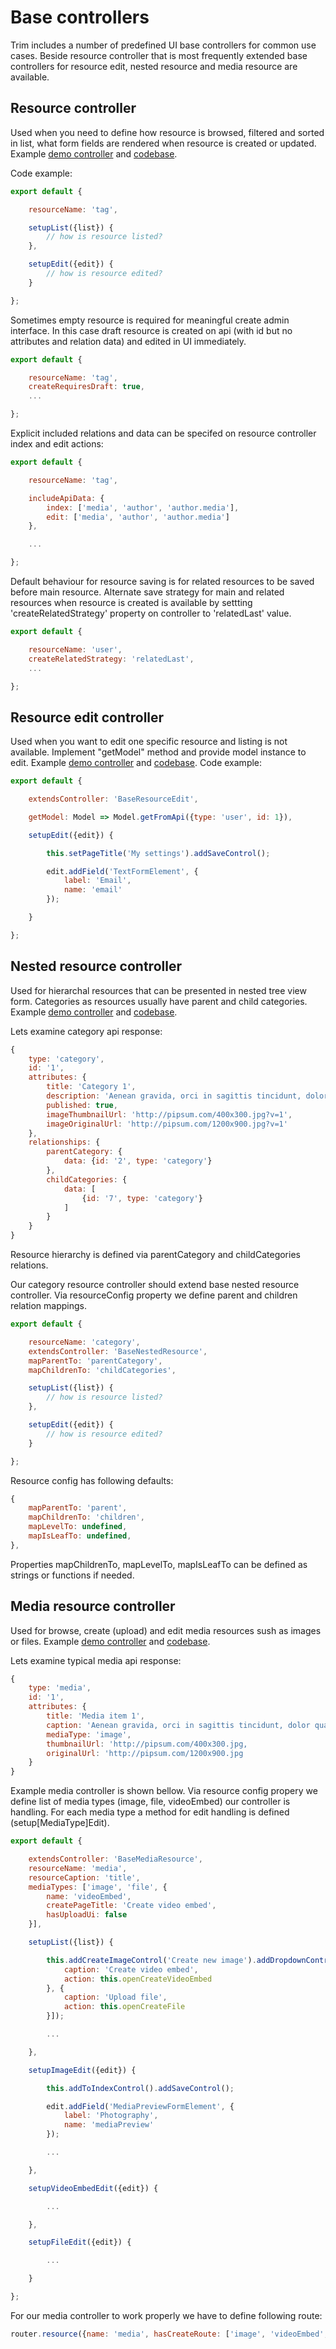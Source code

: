 # Base controllers
Trim includes a number of predefined UI base controllers for common use cases.
Beside resource controller that is most frequently extended base controllers for resource edit, nested resource and media resource are available.

## Resource controller
Used when you need to define how resource is browsed, filtered and sorted in list, what form fields are rendered when resource is created or updated.
Example [demo controller](https://trikoder.github.io/trim/demo/index.html#page) and [codebase](https://github.com/trikoder/trim/tree/master/demo/controllers/page.js).

Code example:
```js
export default {

    resourceName: 'tag',

    setupList({list}) {
        // how is resource listed?
    },

    setupEdit({edit}) {
        // how is resource edited?
    }

};
```

Sometimes empty resource is required for meaningful create admin interface.
In this case draft resource is created on api (with id but no attributes and relation data) and edited in UI immediately.

```js
export default {

    resourceName: 'tag',
    createRequiresDraft: true,
    ...

};
```

Explicit included relations and data can be specifed on resource controller index and edit actions:

```js
export default {

    resourceName: 'tag',

    includeApiData: {
        index: ['media', 'author', 'author.media'],
        edit: ['media', 'author', 'author.media']
    },

    ...

};
```
Default behaviour for resource saving is for related resources to be saved before main resource.
Alternate save strategy for main and related resources when resource is created is available by
settting 'createRelatedStrategy' property on controller to 'relatedLast' value.

```js
export default {

    resourceName: 'user',
    createRelatedStrategy: 'relatedLast',
    ...

};
```

## Resource edit controller
Used when you want to edit one specific resource and listing is not available.
Implement "getModel" method and provide model instance to edit.
Example [demo controller](https://trikoder.github.io/trim/demo/index.html#my-settings) and [codebase](https://github.com/trikoder/trim/tree/master/demo/controllers/mySettings.js).
Code example:

```js
export default {

    extendsController: 'BaseResourceEdit',

    getModel: Model => Model.getFromApi({type: 'user', id: 1}),

    setupEdit({edit}) {

        this.setPageTitle('My settings').addSaveControl();

        edit.addField('TextFormElement', {
            label: 'Email',
            name: 'email'
        });

    }

};
```

## Nested resource controller
Used for hierarchal resources that can be presented in nested tree view form.
Categories as resources usually have parent and child categories.
Example [demo controller](https://trikoder.github.io/trim/demo/index.html#category) and [codebase](https://github.com/trikoder/trim/tree/master/demo/controllers/category.js).

Lets examine category api response:
```js
{
    type: 'category',
    id: '1',
    attributes: {
        title: 'Category 1',
        description: 'Aenean gravida, orci in sagittis tincidunt, dolor quam pellentesque dolor, nec viverra neque nunc id mi.',
        published: true,
        imageThumbnailUrl: 'http://pipsum.com/400x300.jpg?v=1',
        imageOriginalUrl: 'http://pipsum.com/1200x900.jpg?v=1'
    },
    relationships: {
        parentCategory: {
            data: {id: '2', type: 'category'}
        },
        childCategories: {
            data: [
                {id: '7', type: 'category'}
            ]
        }
    }
}
```
Resource hierarchy is defined via parentCategory and childCategories relations.

Our category resource controller should extend base nested resource controller.
Via resourceConfig property we define parent and children relation mappings.
```js
export default {

    resourceName: 'category',
    extendsController: 'BaseNestedResource',
    mapParentTo: 'parentCategory',
    mapChildrenTo: 'childCategories',

    setupList({list}) {
        // how is resource listed?
    },

    setupEdit({edit}) {
        // how is resource edited?
    }

};
```

Resource config has following defaults:
```js
{
    mapParentTo: 'parent',
    mapChildrenTo: 'children',
    mapLevelTo: undefined,
    mapIsLeafTo: undefined,
},
```
Properties mapChildrenTo, mapLevelTo, mapIsLeafTo can be defined as strings or functions if needed.


## Media resource controller
Used for browse, create (upload) and edit media resources sush as images or files.
Example [demo controller](https://trikoder.github.io/trim/demo/index.html#media) and [codebase](https://github.com/trikoder/trim/tree/master/demo/controllers/media.js).

Lets examine typical media api response:
```js
{
    type: 'media',
    id: '1',
    attributes: {
        title: 'Media item 1',
        caption: 'Aenean gravida, orci in sagittis tincidunt, dolor quam pellentesque dolor, nec viverra neque nunc id mi.',
        mediaType: 'image',
        thumbnailUrl: 'http://pipsum.com/400x300.jpg,
        originalUrl: 'http://pipsum.com/1200x900.jpg
    }
}
```
Example media controller is shown bellow.
Via resource config propery we define list of media types (image, file, videoEmbed) our controller is handling.
For each media type a method for edit handling is defined (setup[MediaType]Edit).

```js
export default {

    extendsController: 'BaseMediaResource',
    resourceName: 'media',
    resourceCaption: 'title',
    mediaTypes: ['image', 'file', {
        name: 'videoEmbed',
        createPageTitle: 'Create video embed',
        hasUploadUi: false
    }],

    setupList({list}) {

        this.addCreateImageControl('Create new image').addDropdownControl([{
            caption: 'Create video embed',
            action: this.openCreateVideoEmbed
        }, {
            caption: 'Upload file',
            action: this.openCreateFile
        }]);

        ...

    },

    setupImageEdit({edit}) {

        this.addToIndexControl().addSaveControl();

        edit.addField('MediaPreviewFormElement', {
            label: 'Photography',
            name: 'mediaPreview'
        });

        ...

    },

    setupVideoEmbedEdit({edit}) {

        ...

    },

    setupFileEdit({edit}) {

        ...

    }

};

```

For our media controller to work properly we have to define following route:

```js
router.resource({name: 'media', hasCreateRoute: ['image', 'videoEmbed', 'file']});
```
